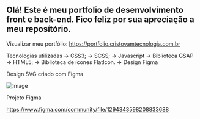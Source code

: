 <h2> Olá! Este é meu portfolio de desenvolvimento front e back-end.  Fico feliz por sua apreciação a meu reposítório. </h2>

Visualizar meu portfólio: https://portfolio.cristovamtecnologia.com.br

Tecnologias utilizadas
→ CSS3;
→ SCSS;
→ Javascript 
→ Biblioteca GSAP 
→ HTML5;
→ Biblioteca de ícones FlatIcon.
→ Design Figma

Design SVG criado com Figma

![image](https://github.com/lcristovam/portfolio/assets/66442285/30d28a52-3cb6-4810-862d-c8764265bda6)

Projeto Figma


https://www.figma.com/community/file/1294343598208833688
